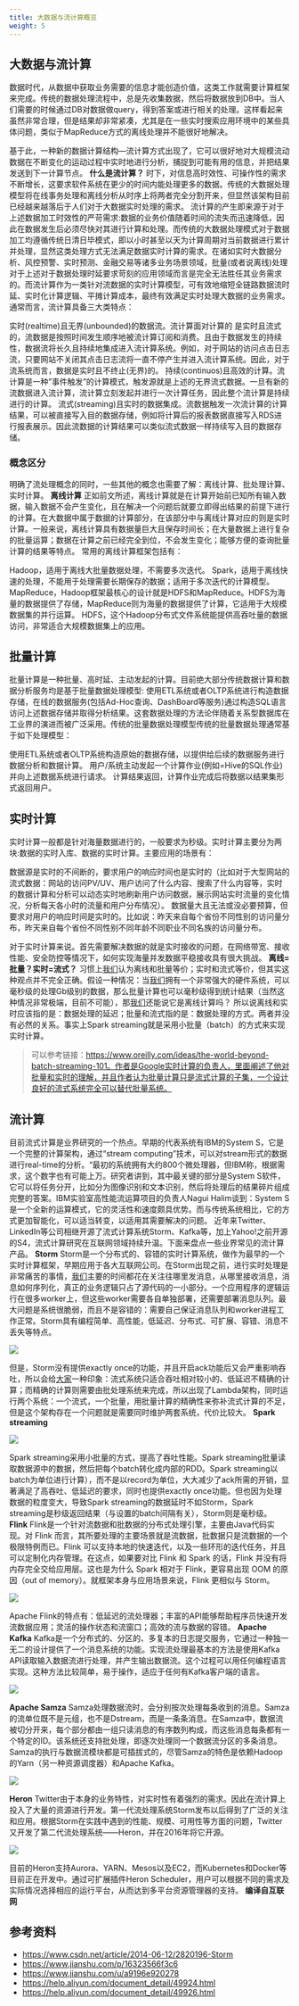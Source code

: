 ```yaml
---
title: 大数据与流计算概览
weight: 5
---
```

## 大数据与流计算

数据时代，从数据中获取业务需要的信息才能创造价值，这类工作就需要计算框架来完成。传统的数据处理流程中，总是先收集数据，然后将数据放到DB中。当人们需要的时候通过DB对数据做query，得到答案或进行相关的处理。这样看起来虽然非常合理，但是结果却非常紧凑，尤其是在一些实时搜索应用环境中的某些具体问题，类似于MapReduce方式的离线处理并不能很好地解决。

基于此，一种新的数据计算结构&#8212;流计算方式出现了，它可以很好地对大规模流动数据在不断变化的运动过程中实时地进行分析，捕捉到可能有用的信息，并把结果发送到下一计算节点。 **什么是流计算？** 时下，对信息高时效性、可操作性的需求不断增长，这要求软件系统在更少的时间内能处理更多的数据。传统的大数据处理模型将在线事务处理和离线分析从时序上将两者完全分割开来，但显然该架构目前已经越来越落后于人们对于大数据实时处理的需求。 流计算的产生即来源于对于上述数据加工时效性的严苛需求:数据的业务价值随着时间的流失而迅速降低，因此在数据发生后必须尽快对其进行计算和处理。而传统的大数据处理模式对于数据加工均遵循传统日清日毕模式，即以小时甚至以天为计算周期对当前数据进行累计并处理，显然这类处理方式无法满足数据实时计算的需求。在诸如实时大数据分析、风控预警、实时预测、金融交易等诸多业务场景领域，批量(或者说离线)处理对于上述对于数据处理时延要求苛刻的应用领域而言是完全无法胜任其业务需求的。而流计算作为一类针对流数据的实时计算模型，可有效地缩短全链路数据流时延、实时化计算逻辑、平摊计算成本，最终有效满足实时处理大数据的业务需求。 通常而言，流计算具备三大类特点：


 实时(realtime)且无界(unbounded)的数据流。流计算面对计算的 是实时且流式的，流数据是按照时间发生顺序地被流计算订阅和消费。且由于数据发生的持续性，数据流将长久且持续地集成进入流计算系统。例如，对于网站的访问点击日志流，只要网站不关闭其点击日志流将一直不停产生并进入流计算系统。因此，对于流系统而言，数据是实时且不终止(无界)的。
 持续(continuos)且高效的计算。流计算是一种”事件触发”的计算模式，触发源就是上述的无界流式数据。一旦有新的流数据进入流计算，流计算立刻发起并进行一次计算任务，因此整个流计算是持续进行的计算。
 流式(streaming)且实时的数据集成。流数据触发一次流计算的计算结果，可以被直接写入目的数据存储，例如将计算后的报表数据直接写入RDS进行报表展示。因此流数据的计算结果可以类似流式数据一样持续写入目的数据存储。


### **概念区分**

明确了流处理概念的同时，一些其他的概念也需要了解：离线计算、批处理计算、实时计算。 **离线计算** 正如前文所述，离线计算就是在计算开始前已知所有输入数据，输入数据不会产生变化，且在解决一个问题后就要立即得出结果的前提下进行的计算。在大数据中属于数据的计算部分，在该部分中与离线计算对应的则是实时计算。一般来说，离线计算具有数据量巨大且保存时间长；在大量数据上进行复杂的批量运算；数据在计算之前已经完全到位，不会发生变化；能够方便的查询批量计算的结果等特点。 常用的离线计算框架包括有：


 Hadoop，适用于离线大批量数据处理，不需要多次迭代。
 Spark，适用于离线快速的处理，不能用于处理需要长期保存的数据；适用于多次迭代的计算模型。
 MapReduce，Hadoop框架最核心的设计就是HDFS和MapReduce。HDFS为海量的数据提供了存储，MapReduce则为海量的数据提供了计算，它适用于大规模数据集的并行运算。
 HDFS，这个Hadoop分布式文件系统能提供高吞吐量的数据访问，非常适合大规模数据集上的应用。


## **批量计算**

批量计算是一种批量、高时延、主动发起的计算。目前绝大部分传统数据计算和数据分析服务均是基于批量数据处理模型: 使用ETL系统或者OLTP系统进行构造数据存储，在线的数据服务(包括Ad-Hoc查询、DashBoard等服务)通过构造SQL语言访问上述数据存储并取得分析结果。这套数据处理的方法论伴随着关系型数据库在工业界的演进而被广泛采用。传统的批量数据处理模型传统的批量数据处理通常基于如下处理模型：


 使用ETL系统或者OLTP系统构造原始的数据存储，以提供给后续的数据服务进行数据分析和数据计算。
 用户/系统主动发起一个计算作业(例如=Hive的SQL作业)并向上述数据系统进行请求。
 计算结果返回，计算作业完成后将数据以结果集形式返回用户。


## **实时计算**

实时计算一般都是针对海量数据进行的，一般要求为秒级。实时计算主要分为两块:数据的实时入库、数据的实时计算。主要应用的场景有：


 数据源是实时的不间断的，要求用户的响应时间也是实时的（比如对于大型网站的流式数据：网站的访问PV/UV、用户访问了什么内容、搜索了什么内容等，实时的数据计算和分析可以动态实时地刷新用户访问数据，展示网站实时流量的变化情况，分析每天各小时的流量和用户分布情况）。
 数据量大且无法或没必要预算，但要求对用户的响应时间是实时的。比如说：昨天来自每个省份不同性别的访问量分布，昨天来自每个省份不同性别不同年龄不同职业不同名族的访问量分布。


对于实时计算来说。首先需要解决数据的就是实时接收的问题，在网络带宽、接收性能、安全防控等情况下，如何实现海量并发数据平稳接收具有很大挑战。 **离线=批量？实时=流式？** 习惯上[我们](https://www.w3cdoc.com)认为离线和批量等价；实时和流式等价，但其实这种观点并不完全正确。假设一种情况：当[我们](https://www.w3cdoc.com)拥有一个非常强大的硬件系统，可以毫秒级的处理Gb级别的数据，那么批量计算也可以毫秒级得到统计结果（当然这种情况非常极端，目前不可能），那[我们](https://www.w3cdoc.com)还能说它是离线计算吗？ 所以说离线和实时应该指的是：数据处理的延迟；批量和流式指的是：数据处理的方式。两者并没有必然的关系。事实上Spark streaming就是采用小批量（batch）的方式来实现实时计算。

> 可以参考链接：https://www.oreilly.com/ideas/the-world-beyond-batch-streaming-101。作者是Google实时计算的负责人，里面阐述了他对批量和实时的理解，并且作者认为批量计算只是流式计算的子集，一个设计良好的流式系统完全可以替代批量系统。

## **流计算**

目前流式计算是业界研究的一个热点。早期的代表系统有IBM的System S，它是一个完整的计算架构，通过“stream computing”技术，可以对stream形式的数据进行real-time的分析。“最初的系统拥有大约800个微处理器，但IBM称，根据需求，这个数字也有可能上万。研究者讲到，其中最关键的部分是System S软件，它可以将任务分开，比如分为图像识别和文本识别，然后将处理后的结果碎片组成完整的答案。IBM实验室高性能流运算项目的负责人Nagui Halim谈到：System S是一个全新的运算模式，它的灵活性和速度颇具优势。而与传统系统相比，它的方式更加智能化，可以适当转变，以适用其需要解决的问题。 近年来Twitter、LinkedIn等公司相继开源了流式计算系统Storm、Kafka等，加上Yahoo!之前开源的S4，流式计算研究在互联网领域持续升温。下面来盘点一些业界常见的流计算产品。 **Storm** Storm是一个分布式的、容错的实时计算系统，做作为最早的一个实时计算框架，早期应用于各大互联网公司。在Storm出现之前，进行实时处理是非常痛苦的事情，[我们](https://www.w3cdoc.com)主要的时间都花在关注往哪里发消息，从哪里接收消息，消息如何序列化，真正的业务逻辑只占了源代码的一小部分。一个应用程序的逻辑运行在很多worker上，但这些worker需要各自单独部署，还需要部署消息队列。最大问题是系统很脆弱，而且不是容错的：需要自己保证消息队列和worker进程工作正常。Storm具有编程简单、高性能，低延迟、分布式、可扩展、容错、消息不丢失等特点。

![](/images/posts/2023-01-02-20-30-00.png)

但是，Storm没有提供exactly once的功能，并且开启ack功能后又会严重影响吞吐，所以会给[大家](https://www.w3cdoc.com)一种印象：流式系统只适合吞吐相对较小的、低延迟不精确的计算；而精确的计算则需要由批处理系统来完成，所以出现了Lambda架构，同时运行两个系统：一个流式，一个批量，用批量计算的精确性来弥补流式计算的不足，但是这个架构存在一个问题就是需要同时维护两套系统，代价比较大。 **Spark streaming**

![](/images/posts/2023-01-02-20-30-11.png)

Spark streaming采用小批量的方式，提高了吞吐性能。Spark streaming批量读取数据源中的数据，然后把每个batch转化成内部的RDD。Spark streaming以batch为单位进行计算），而不是以record为单位，大大减少了ack所需的开销，显著满足了高吞吐、低延迟的要求，同时也提供exactly once功能。但也因为处理数据的粒度变大，导致Spark streaming的数据延时不如Storm，Spark streaming是秒级返回结果（与设置的batch间隔有关），Storm则是毫秒级。 **Flink** Flink是一个针对流数据和批数据的分布式处理引擎，主要由Java代码实现。对 Flink 而言，其所要处理的主要场景就是流数据，批数据只是流数据的一个极限特例而已。Flink 可以支持本地的快速迭代，以及一些环形的迭代任务，并且可以定制化内存管理。在这点，如果要对比 Flink 和 Spark 的话，Flink 并没有将内存完全交给应用层。这也是为什么 Spark 相对于 Flink，更容易出现 OOM 的原因（out of memory）。就框架本身与应用场景来说，Flink 更相似与 Storm。

![](/images/posts/2023-01-02-20-30-21.png)

Apache Flink的特点有：低延迟的流处理器；丰富的API能够帮助程序员快速开发流数据应用；灵活的操作状态和流窗口；高效的流与数据的容错。 **Apache Kafka** Kafka是一个分布式的、分区的、多复本的日志提交服务，它通过一种独一无二的设计提供了一个消息系统的功能。实现流处理最基本的方法是使用Kafka API读取输入数据流进行处理，并产生输出数据流。这个过程可以用任何编程语言实现。这种方法比较简单，易于操作，适应于任何有Kafka客户端的语言。

![](/images/posts/2023-01-02-20-30-39.png)

**Apache Samza** Samza处理数据流时，会分别按次处理每条收到的消息。Samza的流单位既不是元组，也不是Dstream，而是一条条消息。在Samza中，数据流被切分开来，每个部分都由一组只读消息的有序数列构成，而这些消息每条都有一个特定的ID。该系统还支持批处理，即逐次处理同一个数据流分区的多条消息。Samza的执行与数据流模块都是可插拔式的，尽管Samza的特色是依赖Hadoop的Yarn（另一种资源调度器）和Apache Kafka。

![](/images/posts/2023-01-02-20-30-46.png)

**Heron** Twitter由于本身的业务特性，对实时性有着强烈的需求。因此在流计算上投入了大量的资源进行开发。第一代流处理系统Storm发布以后得到了广泛的关注和应用。根据Storm在实践中遇到的性能、规模、可用性等方面的问题，Twitter又开发了第二代流处理系统——Heron，并在2016年将它开源。

![](/images/posts/2023-01-02-20-30-54.png)

目前的Heron支持Aurora、YARN、Mesos以及EC2，而Kubernetes和Docker等目前正在开发中。通过可扩展插件Heron Scheduler，用户可以根据不同的需求及实际情况选择相应的运行平台，从而达到多平台资源管理器的支持。 **编译自互联网**

## 参考资料

- <https://www.csdn.net/article/2014-06-12/2820196-Storm>
- <https://www.jianshu.com/p/16323566f3c6>
- <https://www.jianshu.com/u/a9196e920278>
- <https://help.aliyun.com/document_detail/49924.html>
- <https://help.aliyun.com/document_detail/49926.html>

